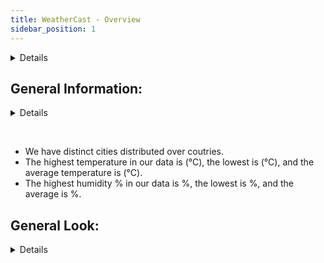 ```yaml
---
title: WeatherCast - Overview
sidebar_position: 1
---
```


<Details title='About the Dashboard'>

  This dashboard aims to show some insights into the weather data extracted from the [OpenWeather One Call API](https://openweathermap.org/api/one-call-3)

</Details>

## General Information:
<Details title='Queries'>

  ```sql countries
    SELECT 
      distinct(c.country) AS country,
      AVG(f.temp_max) AS temp
    FROM weather_warehouse.dim_cities AS c
    INNER JOIN weather_warehouse.fact AS f
    ON c.city_id = f.city_id
    GROUP BY c.country;
  ```
  ```sql number_of_distinct_cities
    SELECT 
        COUNT(DISTINCT(city)) AS city_count,
        COUNT(distinct(country)) AS country_count
    FROM weather_warehouse.dim_cities
  ```
  ```sql max_min_avg_temp
    SELECT 
        MAX(temp_max) AS max_temp,
        MIN(temp_min) AS min_temp,
        AVG(temp_max) AS avg_temp
    FROM weather_warehouse.fact
  ```
  ```sql max_min_avg_humidity
    SELECT 
        MAX(humidity) AS max_hum,
        MIN(humidity) AS min_hum,
        AVG(humidity)::INT AS avg_hum
    FROM weather_warehouse.fact
  ```

</Details>

<AreaMap 
    data={countries} 
    areaCol=country
    geoJsonUrl=https://d2ad6b4ur7yvpq.cloudfront.net/naturalearth-3.3.0/ne_110m_admin_0_countries.geojson
    geoId=iso_a2
    value=temp
/>
<br>

- We have <Value data={number_of_distinct_cities} column=city_count/> distinct cities distributed over  <Value data={number_of_distinct_cities} column=country_count/> coutries.
- The highest temperature in our data is <Value data={max_min_avg_temp} column=max_temp/> (&deg;C), the lowest is <Value data={max_min_avg_temp} column=min_temp/> (&deg;C), and the average temperature is <Value data={max_min_avg_temp} column=avg_temp/> (&deg;C).
- The highest humidity % in our data is <Value data={max_min_avg_humidity} column=max_hum/>%, the lowest is <Value data={max_min_avg_humidity} column=min_hum/>%, and the average is <Value data={max_min_avg_humidity} column=avg_hum/>%.

## General Look:
<Details title='Queries'>

  ```sql avg_temp_by_city
      SELECT 
          AVG(f.temp_max) AS avg_temp,
          c.city AS city
      FROM weather_warehouse.fact AS f
      INNER JOIN dim_cities AS c
        ON f.city_id = c.city_id
      GROUP BY c.city;
  ```
  ```sql avg_hum_by_city
      SELECT 
          AVG(f.humidity) AS avg_hum,
          c.city AS city
      FROM weather_warehouse.fact AS f
      INNER JOIN dim_cities AS c
        ON f.city_id = c.city_id
      GROUP BY c.city;
  ```
  ```sql avg_rain_by_city
      SELECT 
          AVG(f.rain) AS avg_rain,
          c.city AS city
      FROM weather_warehouse.fact AS f
      INNER JOIN dim_cities AS c
        ON f.city_id = c.city_id
      GROUP BY c.city;
  ```

</Details>
<Tabs>
    <Tab label="Average Temperature">
        <BarChart 
            data={avg_temp_by_city}
            x=city
            y=avg_temp
            title="Avg Temperature (&deg;C) by City"
        />
    </Tab>
    <Tab label="Average Humidity">
        <BarChart 
            data={avg_hum_by_city}
            x=city
            y=avg_hum
            title="Avg Humidity % by City"
        />
    </Tab>
    <Tab label="Average Rain">
        <BarChart 
            data={avg_rain_by_city}
            x=city
            y=avg_rain
            title="Avg Rain (mm/h) by City"
        />
    </Tab>
</Tabs>